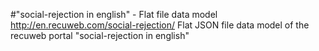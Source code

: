 #"social-rejection in english" - Flat file data model
http://en.recuweb.com/social-rejection/
Flat JSON file data model of the recuweb portal "social-rejection in english"
